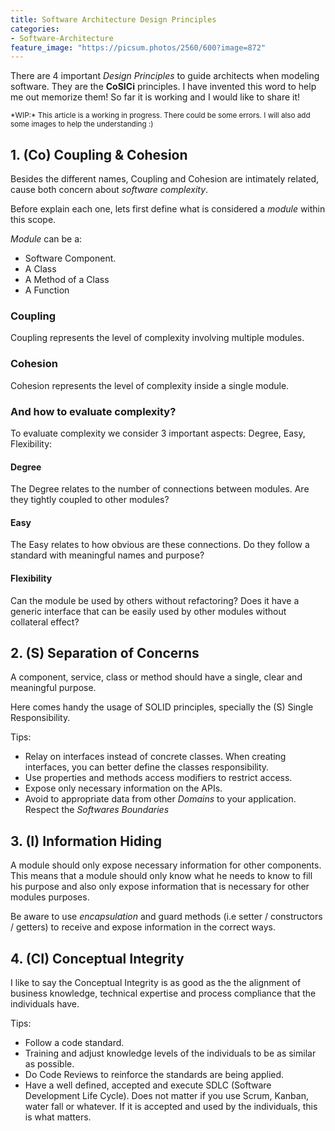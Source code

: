 ```yaml
---
title: Software Architecture Design Principles
categories:
- Software-Architecture
feature_image: "https://picsum.photos/2560/600?image=872"
---
```


There are 4 important *Design Principles* to guide architects when modeling software. They are the **CoSICi** principles. I have invented this word to help me out memorize them! So far it is working and I would like to share it!

<!-- more -->

<small>
*WIP:* This article is a working in progress. There could be some errors. I will also add some images to help the understanding :)
</small>

## 1. (Co) Coupling & Cohesion

Besides the different names, Coupling and Cohesion are intimately related, cause 
both concern about *software complexity*.

Before explain each one, lets first define what is considered a *module* within this scope.

*Module* can be a:

- Software Component.
- A Class
- A Method of a Class
- A Function

### Coupling

Coupling represents the level of complexity involving multiple modules.

### Cohesion

Cohesion represents the level of complexity inside a single module.

### And how to evaluate complexity?

To evaluate complexity we consider 3 important aspects: Degree, Easy, Flexibility:

#### Degree

The Degree relates to the number of connections between modules. Are they tightly coupled
to other modules?

#### Easy

The Easy relates to how obvious are these connections. Do they follow a standard with meaningful names and purpose?

#### Flexibility

Can the module be used by others without refactoring? Does it have a generic interface that can be easily used by other modules without collateral effect?


## 2. (S) Separation of Concerns

A component, service, class or method should have a single, clear and meaningful purpose. 

Here comes handy the usage of SOLID principles, specially the (S) Single Responsibility.

Tips:

- Relay on interfaces instead of concrete classes. When creating interfaces, you can better define the classes responsibility.
- Use properties and methods access modifiers to restrict access.
- Expose only necessary information on the APIs.
- Avoid to appropriate data from other *Domains* to your application. Respect the *Softwares Boundaries*

## 3. (I) Information Hiding

A module should only expose necessary information for other components. This means that a module
should only know what he needs to know to fill his purpose and also only expose information that is necessary for other modules purposes.

Be aware to use *encapsulation* and guard methods (i.e setter / constructors / getters) to receive and expose information in the correct ways.

## 4. (CI) Conceptual Integrity

I like to say the Conceptual Integrity is as good as the the alignment of business knowledge, technical expertise and process compliance that the individuals have.

Tips:

- Follow a code standard.
- Training and adjust knowledge levels of the individuals to be as similar as possible.
- Do Code Reviews to reinforce the standards are being applied.
- Have a well defined, accepted and execute SDLC (Software Development Life Cycle). Does not matter if you use Scrum, Kanban, water fall or whatever. If it is accepted and used by the individuals, this is what matters.



